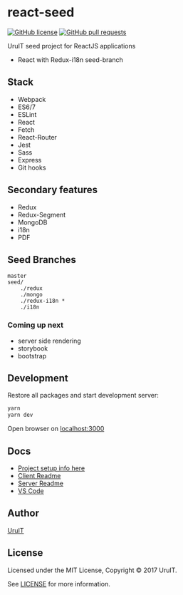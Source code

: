 # react-seed

[![GitHub license](https://img.shields.io/badge/license-MIT-blue.svg)](https://raw.githubusercontent.com/UruIT/react-seed/develop/LICENSE)
[![GitHub pull requests](https://img.shields.io/github/issues-pr/UruIT/react-seed.svg)](https://github.com/UruIT/react-seed/pulls)

UruIT seed project for ReactJS applications

* React with Redux-i18n seed-branch

## Stack

* Webpack
* ES6/7
* ESLint
* React
* Fetch
* React-Router
* Jest
* Sass
* Express
* Git hooks


## Secondary features

* Redux
* Redux-Segment
* MongoDB
* i18n
* PDF


## Seed Branches

```
master
seed/
    ./redux
    ./mongo
    ./redux-i18n *
    ./i18n
```

### Coming up next

* server side rendering
* storybook
* bootstrap

## Development

Restore all packages and start development server:

```bash
yarn
yarn dev
```

Open browser on [localhost:3000](http://localhost:3000/)


## Docs

* [Project setup info here](docs/setup.md)
* [Client Readme](client/README.md)
* [Server Readme](server/README.md)
* [VS Code](docs/vscode.md)

## Author

[UruIT](https://twitter.com/UruIT)

## License

Licensed under the MIT License, Copyright © 2017 UruIT.

See [LICENSE](./LICENSE) for more information.

